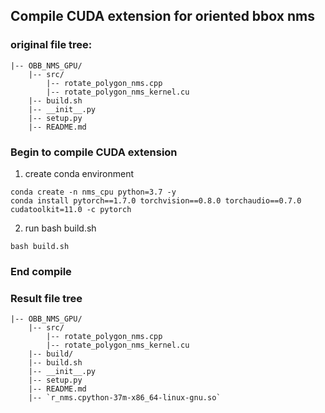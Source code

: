 ## Compile CUDA extension for oriented bbox nms  
### original file tree:  
```
|-- OBB_NMS_GPU/
    |-- src/
        |-- rotate_polygon_nms.cpp  
        |-- rotate_polygon_nms_kernel.cu  
    |-- build.sh  
    |-- __init__.py
    |-- setup.py
    |-- README.md
```
### Begin to compile CUDA extension  
1. create conda environment  
```
conda create -n nms_cpu python=3.7 -y  
conda install pytorch==1.7.0 torchvision==0.8.0 torchaudio==0.7.0 cudatoolkit=11.0 -c pytorch
```
2. run bash build.sh
```
bash build.sh
```
### End compile  
### Result file tree  
```
|-- OBB_NMS_GPU/
    |-- src/
        |-- rotate_polygon_nms.cpp  
        |-- rotate_polygon_nms_kernel.cu  
    |-- build/
    |-- build.sh
    |-- __init__.py
    |-- setup.py
    |-- README.md
    |-- `r_nms.cpython-37m-x86_64-linux-gnu.so`
```

